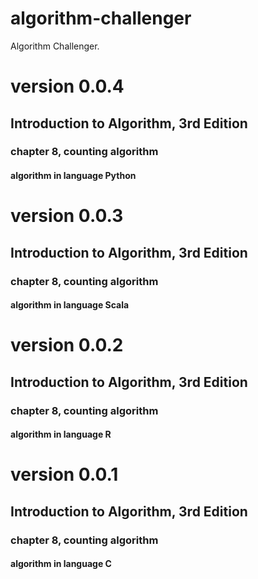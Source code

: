 # algorithm-challenger
Algorithm Challenger.

# version 0.0.4
## Introduction to Algorithm, 3rd Edition
### chapter 8, counting algorithm
#### algorithm in language Python

# version 0.0.3
## Introduction to Algorithm, 3rd Edition
### chapter 8, counting algorithm
#### algorithm in language Scala

# version 0.0.2
## Introduction to Algorithm, 3rd Edition
### chapter 8, counting algorithm
#### algorithm in language R

# version 0.0.1
## Introduction to Algorithm, 3rd Edition
### chapter 8, counting algorithm
#### algorithm in language C
